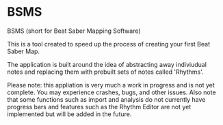 # BSMS
BSMS (short for Beat Saber Mapping Software)

This is a tool created to speed up the process of creating your first Beat Saber Map.

The application is built around the idea of abstracting away indiviudual notes and replacing them with prebuilt sets of notes called 'Rhythms'.

Please note: this appliation is very much a work in progress and is not yet complete. You may experience crashes, bugs, and other issues.
Also note that some functions such as import and analysis do not currently have progress bars and features such as the Rhythm Editor are not yet implemented but will be added in the future.